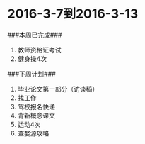 2016-3-7到2016-3-13
===================

###本周已完成###

1.	教师资格证考试
2.	健身操4次

###下周计划###

1.	毕业论文第一部分（访谈稿）
2.	找工作
3.	驾校报名快递
4.	背新概念课文
5.	运动4次
6.	查婺源攻略

